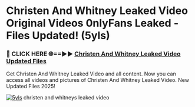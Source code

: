 # Christen And Whitney Leaked Video Original Videos 0nlyFans Leaked - Files Updated! (5yls)

<h3>🔴 CLICK HERE 🌐==►► <a href="https://tinyurl.com/x26r9saj" rel="nofollow">Christen And Whitney Leaked Video Updated Files</a></h3>

Get Christen And Whitney Leaked Video and all content. Now you can access all videos and pictures of Christen And Whitney Leaked Video. New Updated Files 2025!

[![5yls](https://i.imgur.com/LkgZPqh.gif)](https://tinyurl.com/x26r9saj)
christen and whitneys leaked video